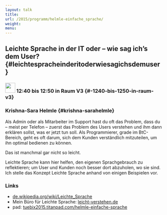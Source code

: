 ```yaml
---
layout: talk
title:
url: /2015/programm/helmle-einfache_sprache/
weight: 
menu:
---
```

## Leichte Sprache in der IT oder – wie sag ich’s dem User? {#leichtespracheinderitoderwiesagichsdemuser}

### <img height = "32" src="../../../images/lightning.svg"> 12:40 bis 12:50 in Raum V3 {#-1240-bis-1250-in-raum-v3}

### Krishna-Sara Helmle {#krishna-sarahelmle}

Als Admin oder als Mitarbeiter im Support hast du oft das Problem, dass du
– meist per Telefon – zuerst das Problem des Users verstehen und ihm dann
erklären sollst, was er jetzt tun soll.
Als Programmierer, grade im BtC-Bereich, geht es oft darum, sich dem Kunden
verständlich mitzuteilen, um ihn optimal bedienen zu können.

Das ist manchmal gar nicht so leicht.

Leichte Sprache kann hier helfen, den eigenen Sprachgebrauch zu
reflektieren; um User und Kunden noch besser dort abzuholen, wo sie sind.
Ich stelle das Konzept Leichte Sprache anhand von einigen Beispielen vor.

### Links

- <a href="https://de.wikipedia.org/wiki/Leichte_Sprache" target="_blank">de.wikipedia.org/wiki/Leichte_Sprache</a>
- Mein Büro für Leichte Sprache: <a href="http://www.leicht-verstehen.de" target="_blank">leicht-verstehen.de</a>
- pad: <a href="https://tuebix2015.titanpad.com/helmle-einfache-sprache" target="_blank">tuebix2015.titanpad.com/helmle-einfache-sprache</a>
